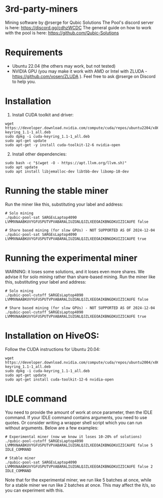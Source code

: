 # 3rd-party-miners
Mining software by @rserge for Qubic Solutions
The Pool's discord server is here: https://discord.gg/cdhzWCDC
The general guide on how to work with the pool is here: https://github.com/Qubic-Solutions

# Requirements
- Ubuntu 22.04 (the others may work, but not tested)
- NVIDIA GPU (you may make it work with AMD or Intel with ZLUDA - https://github.com/vosen/ZLUDA ). Feel free to ask @rserge on Discord to help you.

# Installation
1) Install CUDA toolkit and driver:
```
wget https://developer.download.nvidia.com/compute/cuda/repos/ubuntu2204/x86_64/cuda-keyring_1.1-1_all.deb
sudo dpkg -i cuda-keyring_1.1-1_all.deb
sudo apt-get update
sudo apt-get -y install cuda-toolkit-12-6 nvidia-open
```
2) Install other dependencies:
```
sudo bash -c "$(wget -O - https://apt.llvm.org/llvm.sh)"
sudo apt update
sudo apt install libjemalloc-dev libtbb-dev libomp-18-dev
```

# Running the stable miner
Run the miner like this, substituting your label and address:
```
# Solo mining
./qubic-pool-sat SARGEsLaptop4090 LVMMXNAABKUVYGFUSPUTVPVABARALIUZGNLQJZLXEEOAIKBNGDKUIZICAUFE false

# Share based mining (for slow GPUs) - NOT SUPPORTED AS OF 2024-12-04
./qubic-pool-sat SARGEsLaptop4090 LVMMXNAABKUVYGFUSPUTVPVABARALIUZGNLQJZLXEEOAIKBNGDKUIZICAUFE true
```

# Running the experimental miner
WARNING: it loses some solutions, and it loses even more shares. We advise it for solo mining rather than share-based mining.
Run the miner like this, substituting your label and address:
```
# Solo mining
./qubic-pool-cutoff SARGEsLaptop4090 LVMMXNAABKUVYGFUSPUTVPVABARALIUZGNLQJZLXEEOAIKBNGDKUIZICAUFE false

# Share based mining (for slow GPUs) - NOT SUPPORTED AS OF 2024-12-04
./qubic-pool-cutoff SARGEsLaptop4090 LVMMXNAABKUVYGFUSPUTVPVABARALIUZGNLQJZLXEEOAIKBNGDKUIZICAUFE true
```

# Installation on HiveOS:
Follow the CUDA instructions for Ubuntu 20.04:
```
wget https://developer.download.nvidia.com/compute/cuda/repos/ubuntu2004/x86_64/cuda-keyring_1.1-1_all.deb
sudo dpkg -i cuda-keyring_1.1-1_all.deb
sudo apt-get update
sudo apt-get install cuda-toolkit-12-6 nvidia-open
```

# IDLE command
You need to provide the amount of work at once parameter, then the IDLE command. If your IDLE command contains arguments, you need to use quotes. Or consider writing a wrapper shell script which you can run without arguments. Below are a few examples:
```
# Experimental miner (now we know it loses 10-20% of solutions)
./qubic-pool-cutoff SARGEsLaptop4090 LVMMXNAABKUVYGFUSPUTVPVABARALIUZGNLQJZLXEEOAIKBNGDKUIZICAUFE false 5 IDLE_COMMAND

# Stable miner
./qubic-pool-sat SARGEsLaptop4090 LVMMXNAABKUVYGFUSPUTVPVABARALIUZGNLQJZLXEEOAIKBNGDKUIZICAUFE false 2 IDLE_COMMAND
```
Note that for the experimental miner, we run like 5 batches at once, while for a stable miner we run like 2 batches at once. This may affect the it/s, so you can experiment with this.
